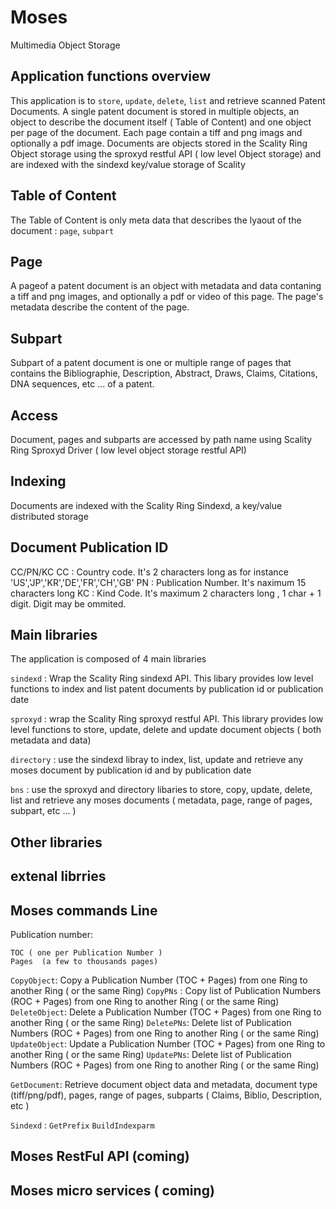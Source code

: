 # Moses
Multimedia Object Storage 

## Application functions overview
This application is to `store`, `update`, `delete`, `list` and retrieve scanned Patent Documents. A single patent document is stored in multiple objects, an object to describe the document itself ( Table of Content) and one object per page of the document. Each page contain a tiff and png imags and optionally a pdf image. Documents are objects stored in the Scality Ring Object storage using the sproxyd restful API ( low level Object storage) and are indexed with the sindexd key/value storage of Scality 


## Table of Content
The Table of Content is only meta data that describes the lyaout of the document :  `page`, `subpart`  

## Page
A pageof a patent document is an object with metadata and data contaning a tiff and png images, and optionally a pdf or video 
of this page. The page's metadata describe the content of the page.

## Subpart 
Subpart of a patent document is one or multiple range of pages that contains the Bibliographie, Description, Abstract, Draws, Claims, Citations, DNA sequences, etc ... of a patent.

## Access
Document, pages and subparts are accessed by path name using Scality Ring Sproxyd Driver ( low level object storage restful API)


## Indexing

Documents are indexed with the Scality Ring Sindexd, a key/value distributed storage

## Document Publication ID

CC/PN/KC 
CC : Country code. It's 2 characters long as for instance  'US','JP','KR','DE','FR','CH','GB' 
PN : Publication Number. It's naximum 15 characters long
KC : Kind Code. It's maximum 2 characters long , 1 char + 1 digit. Digit may be ommited.


## Main libraries 

The application is composed of 4 main libraries

`sindexd` : Wrap the Scality Ring sindexd API. This libary provides low level  functions to index and list patent documents by publication id or publication date

`sproxyd` : wrap the Scality Ring sproxyd restful API. This library provides low level functions to store, update, delete and update document objects ( both metadata and data)

`directory` : use the sindexd libray to index, list, update and retrieve any moses document by  publication id  and by publication date
   
`bns` : use the sproxyd and directory libaries to store, copy, update, delete, list and retrieve any moses documents ( metadata, page, range of pages, subpart, etc ... )


## Other libraries


## extenal librries



## Moses commands Line

Publication number: 

	TOC ( one per Publication Number )
	Pages  (a few to thousands pages)

`CopyObject`:   Copy a Publication Number (TOC + Pages) from one Ring to another Ring ( or the same Ring)
`CopyPNs` : Copy list of Publication Numbers (ROC + Pages) from one Ring to another Ring ( or the same Ring)
`DeleteObject`: Delete a Publication Number (TOC + Pages) from one Ring to another Ring ( or the same Ring)
`DeletePNs`: Delete list of Publication Numbers (ROC + Pages) from one Ring to another Ring ( or the same Ring)
`UpdateObject`: Update a Publication Number (TOC + Pages) from one Ring to another Ring ( or the same Ring)
`UpdatePNs`: Delete list of Publication Numbers (ROC + Pages) from one Ring to another Ring ( or the same Ring)

`GetDocument`: Retrieve document object data and metadata, document type (tiff/png/pdf),  pages, range of pages, subparts ( Claims, Biblio, Description, etc )

`Sindexd`  :
`GetPrefix`
`BuildIndexparm` 




## Moses RestFul API (coming)


## Moses micro services ( coming)


